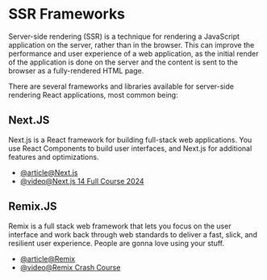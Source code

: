 # SSR Frameworks

Server-side rendering (SSR) is a technique for rendering a JavaScript application on the server, rather than in the browser. This can improve the performance and user experience of a web application, as the initial render of the application is done on the server and the content is sent to the browser as a fully-rendered HTML page.

There are several frameworks and libraries available for server-side rendering React applications, most common being:

## Next.JS

Next.js is a React framework for building full-stack web applications. You use React Components to build user interfaces, and Next.js for additional features and optimizations.

- [@article@Next.js](https://nextjs.org/)
- [@video@Next.js 14 Full Course 2024](https://www.youtube.com/watch?v=wm5gMKuwSYk)

## Remix.JS

Remix is a full stack web framework that lets you focus on the user interface and work back through web standards to deliver a fast, slick, and resilient user experience. People are gonna love using your stuff.

- [@article@Remix](https://remix.run/)
- [@video@Remix Crash Course](https://www.youtube.com/watch?v=RBYJTop1e-g)
